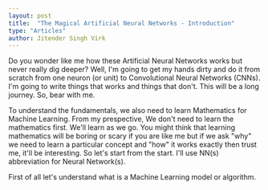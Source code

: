 ```yaml
---
layout: post
title:  "The Magical Artificial Neural Networks - Introduction"
type: "Articles"
author: Jitender Singh Virk
---
```


Do you wonder like me how these Artificial Neural Networks works but never really dig deeper? Well, I'm going to get my hands dirty and do it from scratch from one neuron (or unit) to Convolutional Neural Networks (CNNs). I'm going to write things that works and things that don't. This will be a long journey. So, bear with me.

To understand the fundamentals, we also need to learn Mathematics for Machine Learning. From my prespective, We don't need to learn the mathematics first. We'll learn as we go. You might think that learning mathematics will be boring or scary if you are like me but if we ask "why" we need to learn a particular concept and "how" it works exactly then trust me, it'll be interesting. So let's start from the start. I'll use NN(s) abbreviation for Neural Network(s).

First of all let's understand what is a Machine Learning model or algorithm.
